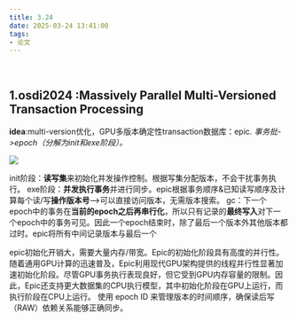 ```yaml
---
title: 3.24
date: 2025-03-24 13:41:00
tags:
- 论文
---
```

 <!-- more -->

## 1.osdi2024 :Massively Parallel Multi-Versioned Transaction Processing
**idea**:multi-version优化，GPU多版本确定性transaction数据库：epic.
*事务批->epoch（分解为init和exe阶段）。*

![](https://pic1.imgdb.cn/item/67e0f98788c538a9b5c5a3b4.png)

init阶段：**读写集**来初始化并发操作控制。根据写集分配版本，不会干扰事务执行。
exe阶段：**并发执行事务**并进行同步。epic根据事务顺序&已知读写顺序及计算每个读/写**操作版本号**——>可以直接访问版本，无需版本搜索。
gc：下一个epoch中的事务在**当前的epoch之后再串行化**，所以只有记录的**最终写入**对下一个epoch中的事务可见。因此一个epoch结束时，除了最后一个版本外其他版本都过时。epic将所有中间记录版本与最后一个

epic初始化开销大，需要大量内存/带宽。Epic的初始化阶段具有高度的并行性。随着通用GPU计算的迅速普及，Epic利用现代GPU架构提供的线程并行性显著加速初始化阶段。尽管GPU事务执行表现良好，但它受到GPU内存容量的限制。因此，Epic还支持更大数据集的CPU执行模型，其中初始化阶段在GPU上运行，而执行阶段在CPU上运行。
使用 epoch ID 来管理版本的时间顺序，确保读后写（RAW）依赖关系能够正确同步。


